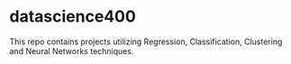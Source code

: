 # datascience400
This repo contains projects utilizing Regression, Classification, Clustering and Neural Networks techniques.
